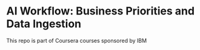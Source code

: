 # AI Workflow: Business Priorities and Data Ingestion

This repo is part of Coursera courses sponsored by IBM

